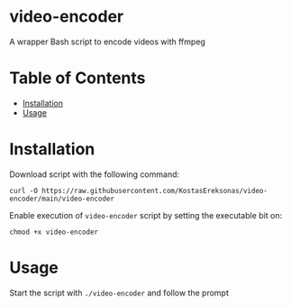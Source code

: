 # video-encoder
A wrapper Bash script to encode videos with ffmpeg

Table of Contents
=================
* [Installation](#Installation)
* [Usage](#Usage)

# Installation

Download script with the following command:

`curl -O https://raw.githubusercontent.com/KostasEreksonas/video-encoder/main/video-encoder`

Enable execution of `video-encoder` script by setting the executable bit on:

`chmod +x video-encoder`

# Usage

Start the script with `./video-encoder` and follow the prompt
